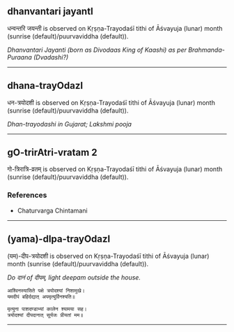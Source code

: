 ## dhanvantari jayantI
धन्वन्तरि जयन्ती is observed on Kṛṣṇa-Trayodaśī tithi of Āśvayuja (lunar) month (sunrise (default)/puurvaviddha (default)).

_Dhanvantari Jayanti (born as Divodaas King of Kaashi) as per Brahmanda-Puraana (Dvadashi?)_

---
## dhana-trayOdazI
धन-त्रयोदशी is observed on Kṛṣṇa-Trayodaśī tithi of Āśvayuja (lunar) month (sunrise (default)/puurvaviddha (default)).

_Dhan-trayodashi in Gujarat; Lakshmi pooja_

---
## gO-trirAtri-vratam 2
गो-त्रिरात्रि-व्रतम् is observed on Kṛṣṇa-Trayodaśī tithi of Āśvayuja (lunar) month (sunrise (default)/puurvaviddha (default)).


### References
* Chaturvarga Chintamani


---
## (yama)-dIpa-trayOdazI
(यम)-दीप-त्रयोदशी is observed on Kṛṣṇa-Trayodaśī tithi of Āśvayuja (lunar) month (sunrise (default)/puurvaviddha (default)).

_Do दानं of दीपम्, light deepam outside the house._

```
आश्विनस्यासिते पक्षे त्रयोदश्यां निशामुखे।
यमदीपं बहिर्दद्यात् अपमृत्युर्विनश्यति॥

मृत्युना पाशदण्डाभ्यां कालेन श्यामया सह।
त्रयोदश्यां दीपदानात् सूर्यजः प्रीयतां मम॥
```

---
